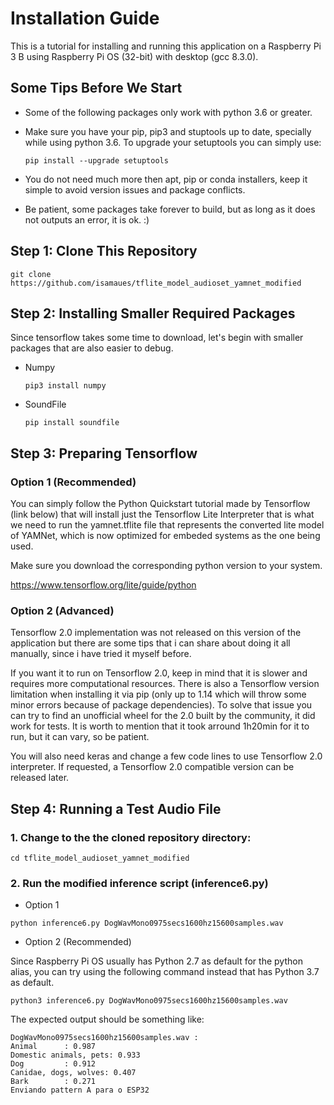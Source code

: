 # Installation Guide
This is a tutorial for installing and running this application on a Raspberry Pi 3 B using Raspberry Pi OS (32-bit) with desktop (gcc 8.3.0).
## Some Tips Before We Start
- Some of the following packages only work with python 3.6 or greater.
- Make sure you have your pip, pip3 and stuptools up to date, specially while using python 3.6.
To upgrade your setuptools you can simply use:

  ```pip install --upgrade setuptools```

- You do not need much more then apt, pip or conda installers, keep it simple to avoid version issues and package conflicts.
- Be patient, some packages take forever to build, but as long as it does not outputs an error, it is ok. :)

## Step 1: Clone This Repository

```git clone https://github.com/isamaues/tflite_model_audioset_yamnet_modified```

## Step 2: Installing Smaller Required Packages
Since tensorflow takes some time to download, let's begin with smaller packages that are also easier to debug.
- Numpy

  ```pip3 install numpy```
  
- SoundFile

  ```pip install soundfile```
  
## Step 3: Preparing Tensorflow

### Option 1 (Recommended) 
You can simply follow the Python Quickstart tutorial made by Tensorflow (link below) that will install just the Tensorflow Lite Interpreter that is what we need to run the yamnet.tflite file that represents the converted lite model of YAMNet, which is now optimized for embeded systems as the one being used.

Make sure you download the corresponding python version to your system.

https://www.tensorflow.org/lite/guide/python

### Option 2 (Advanced)
Tensorflow 2.0 implementation was not released on this version of the application but there are some tips that i can share about doing it all manually, since i have tried it myself before.

If you want it to run on Tensorflow 2.0, keep in mind that it is slower and requires more computational resources. There is also a Tensorflow version limitation when installing it via pip (only up to 1.14 which will throw some minor errors because of package dependencies). To solve that issue you can try to find an unofficial wheel for the 2.0 built by the community, it did work for tests. It is worth to mention that it took arround 1h20min for it to run, but it can vary, so be patient.

You will also need keras and change a few code lines to use Tensorflow 2.0 interpreter. If requested, a Tensorflow 2.0 compatible version can be released later.

## Step 4: Running a Test Audio File

### 1. Change to the the cloned repository directory:
  
  ```cd tflite_model_audioset_yamnet_modified```
  
### 2. Run the modified inference script (inference6.py)
 - Option 1

  ```python inference6.py DogWavMono0975secs1600hz15600samples.wav```
  
 - Option 2 (Recommended)
  
  Since Raspberry Pi OS usually has Python 2.7 as default for the python alias, you can try using the following command instead that has Python 3.7 as default.

  ```python3 inference6.py DogWavMono0975secs1600hz15600samples.wav```

The expected output should be something like:
  ```
  DogWavMono0975secs1600hz15600samples.wav :
  Animal      : 0.987
  Domestic animals, pets: 0.933
  Dog         : 0.912
  Canidae, dogs, wolves: 0.407
  Bark        : 0.271
  Enviando pattern A para o ESP32

  ```
  

